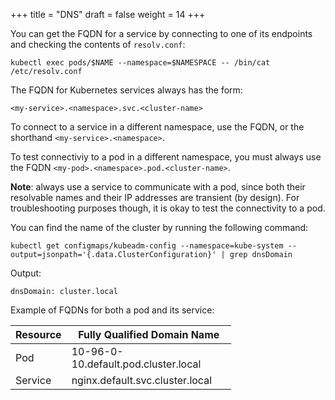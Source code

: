 +++
title = "DNS"
draft = false
weight = 14
+++

You can get the FQDN for a service by connecting to one of its endpoints and checking the contents of `resolv.conf`:

```shell
kubectl exec pods/$NAME --namespace=$NAMESPACE -- /bin/cat /etc/resolv.conf
```

The FQDN for Kubernetes services always has the form:

```text
<my-service>.<namespace>.svc.<cluster-name>
```

To connect to a service in a different namespace, use the FQDN, or the shorthand `<my-service>.<namespace>`.

To test connectiviy to a pod in a different namespace, you must always use the FQDN `<my-pod>.<namespace>.pod.<cluster-name>`.

**Note**: always use a service to communicate with a pod, since both their resolvable names and their IP addresses are transient (by design). For troubleshooting purposes though, it is okay to test the connectivity to a pod.

You can find the name of the cluster by running the following command:

```shell
kubectl get configmaps/kubeadm-config --namespace=kube-system --output=jsonpath='{.data.ClusterConfiguration}' | grep dnsDomain
```

Output:

```text
dnsDomain: cluster.local
```

Example of FQDNs for both a pod and its service:

<style>.table-nocaption table { width: 70%;  }</style>

<div class="ox-hugo-table table-nocaption">

| Resource | Fully Qualified Domain Name          |
|----------|--------------------------------------|
| Pod      | 10-96-0-10.default.pod.cluster.local |
| Service  | nginx.default.svc.cluster.local      |

</div>
